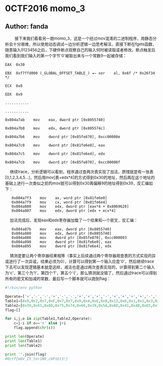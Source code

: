 # 0CTF2016 momo_3

## Author: fanda

&nbsp; &nbsp; &nbsp; &nbsp; <font size=2>接下来我们看看另一题momo_3，这是一个经过mov混淆的二进制程序，用静态分析会十分艰难，所以使用动态调试一边分析逻辑一边思考解法，直接下断在fgets函数，随意输入0123456之后，下硬件断点观察自己的输入何时被读取或者修改。断点触发后我们看到我们输入的第一个字节'0'被取出来与一个常数9一起被存储：</font></br>

```assembly
EAX  0x30

EBX  0xf7ffd000 (_GLOBAL_OFFSET_TABLE_) ◂— xor    al, 0x6f /* 0x26f34 */

ECX  0x0

EDX  0x9

...........

...........

0x804a7ab    mov    eax, dword ptr [0x8055740]

0x804a7b0    mov    edx, dword ptr [0x805574c]

0x804a7b6    mov    dword ptr [0x85fe870], 0xcc00008e

0x804a7c0    mov    dword ptr [0x81fe6e0], eax

0x804a7c5    mov    dword ptr [0x81fe6e4], edx

0x804a7cb    mov    dword ptr [0x85fe870], 0xcc00008f
```

&nbsp;&nbsp;&nbsp;&nbsp;<font size=2>继续trace，分析逻辑可以看到，程序通过查两次表实现了加法，原理就是有一张表[0,1,2,3,4,5...]，然后用mov[表+edx*4]的方式得到0x30的地址，然后再在这个地址的基础上进行一次类似之前的mov就可以得到0x30再偏移9的地址得到0x39，反汇编如下：</font></br>

```assembly
   0x804a7f3    mov    ax, word ptr [0x81fe6e0]
   0x804a7f9    mov    cx, word ptr [0x81fe6e4]
   0x804a800    mov    edx, dword ptr [eax*4 + 0x8069620]
   0x804a807    mov    edx, dword ptr [edx + ecx*4]
```

&nbsp;&nbsp;&nbsp;&nbsp;<font size=2>加法完成后，发现eax和edx寄存器加载了一个结果和一个密文，反汇编：</font></br>

```assembly
   0x804a87b    mov    eax, dword ptr [0x8055740]
   0x804a880    mov    edx, dword ptr [0x8055748]
   0x804a886    mov    dword ptr [0x85fe870], 0xcc000093
   0x804a890    mov    dword ptr [0x81fe6e0], eax
   0x804a895    mov    dword ptr [0x81fe6e4], edx
```

&nbsp;&nbsp;&nbsp;&nbsp;<font size=2>猜测是要让两个寄存器结果相等（事实上后续通过两个寄存器用查表的方式实现的异或进行了一次异或，结果必须为0），计算可以得到第一个输入应是'0'，然后继续trace下去可以发现逻辑基本就是这样，减法也是通过两次查表实现的，计算得到第二个输入为'c'，第三个为't'，第四个'f'，第五个'{'，那么猜测就没错了，然后通过trace可以得到所有的密文和加减的常数，最后写一个脚本就可以跑到flag：</font></br>

```python
#!/bin/env python

Operate=['+','-','-','+','-','-','+','+','+','-','+','+','+','+','-','-','+','+','+','-','+','-','-','+','-','+','-','-']
Table1=[0x9,0x2,0x7,0xF,0x7,0x7,0x9,0x4,0xE,0x8,0x13,0x6,0x1,0x1,0x3,0x1,0x9,0x0,0x9,0x9,0x9,0x2,0x1,0xA,0x5,0x6,0,0]
Table2=[0x39,0x61,0x6D,0x75,0x74,0x66,0x39,0x5A,0x6D,0x41,0x48,0x65,0x75,0x56,0x75,0x30,0x57,0x39,0x68,0x5A,0x39,0x4E,0x30,0x4F,0x6F,0x39,0x21,0x7D]
flag=[]

for i,j,o in zip(Table1,Table2,Operate):
    c=j-i if o=='+' else j+i
    flag.append(chr(c))

print len(Operate)
print len(Table1)
print len(Table2)

print ''.join(flag)
#0ctf{m0V_I5_tUr1N9_c0P1Et3!}
```

